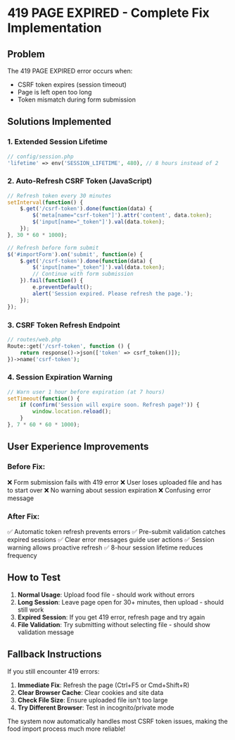 # 419 PAGE EXPIRED - Complete Fix Implementation

## Problem
The 419 PAGE EXPIRED error occurs when:
- CSRF token expires (session timeout)
- Page is left open too long
- Token mismatch during form submission

## Solutions Implemented

### 1. Extended Session Lifetime
```php
// config/session.php
'lifetime' => env('SESSION_LIFETIME', 480), // 8 hours instead of 2
```

### 2. Auto-Refresh CSRF Token (JavaScript)
```javascript
// Refresh token every 30 minutes
setInterval(function() {
    $.get('/csrf-token').done(function(data) {
        $('meta[name="csrf-token"]').attr('content', data.token);
        $('input[name="_token"]').val(data.token);
    });
}, 30 * 60 * 1000);

// Refresh before form submit
$('#importForm').on('submit', function(e) {
    $.get('/csrf-token').done(function(data) {
        $('input[name="_token"]').val(data.token);
        // Continue with form submission
    }).fail(function() {
        e.preventDefault();
        alert('Session expired. Please refresh the page.');
    });
});
```

### 3. CSRF Token Refresh Endpoint
```php
// routes/web.php
Route::get('/csrf-token', function () {
    return response()->json(['token' => csrf_token()]);
})->name('csrf-token');
```

### 4. Session Expiration Warning
```javascript
// Warn user 1 hour before expiration (at 7 hours)
setTimeout(function() {
    if (confirm('Session will expire soon. Refresh page?')) {
        window.location.reload();
    }
}, 7 * 60 * 60 * 1000);
```

## User Experience Improvements

### Before Fix:
❌ Form submission fails with 419 error
❌ User loses uploaded file and has to start over
❌ No warning about session expiration
❌ Confusing error message

### After Fix:
✅ Automatic token refresh prevents errors
✅ Pre-submit validation catches expired sessions
✅ Clear error messages guide user actions
✅ Session warning allows proactive refresh
✅ 8-hour session lifetime reduces frequency

## How to Test

1. **Normal Usage**: Upload food file - should work without errors
2. **Long Session**: Leave page open for 30+ minutes, then upload - should still work
3. **Expired Session**: If you get 419 error, refresh page and try again
4. **File Validation**: Try submitting without selecting file - should show validation message

## Fallback Instructions

If you still encounter 419 errors:

1. **Immediate Fix**: Refresh the page (Ctrl+F5 or Cmd+Shift+R)
2. **Clear Browser Cache**: Clear cookies and site data
3. **Check File Size**: Ensure uploaded file isn't too large
4. **Try Different Browser**: Test in incognito/private mode

The system now automatically handles most CSRF token issues, making the food import process much more reliable!
